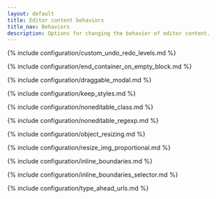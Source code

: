 ```yaml
---
layout: default
title: Editor content behaviors
title_nav: Behaviors
description: Options for changing the behavior of editor content.
---
```


{% include configuration/custom_undo_redo_levels.md %}

{% include configuration/end_container_on_empty_block.md %}

{% include configuration/draggable_modal.md %}

{% include configuration/keep_styles.md %}

{% include configuration/noneditable_class.md %}

{% include configuration/noneditable_regexp.md %}

{% include configuration/object_resizing.md %}

{% include configuration/resize_img_proportional.md %}

{% include configuration/inline_boundaries.md %}

{% include configuration/inline_boundaries_selector.md %}

{% include configuration/type_ahead_urls.md %}